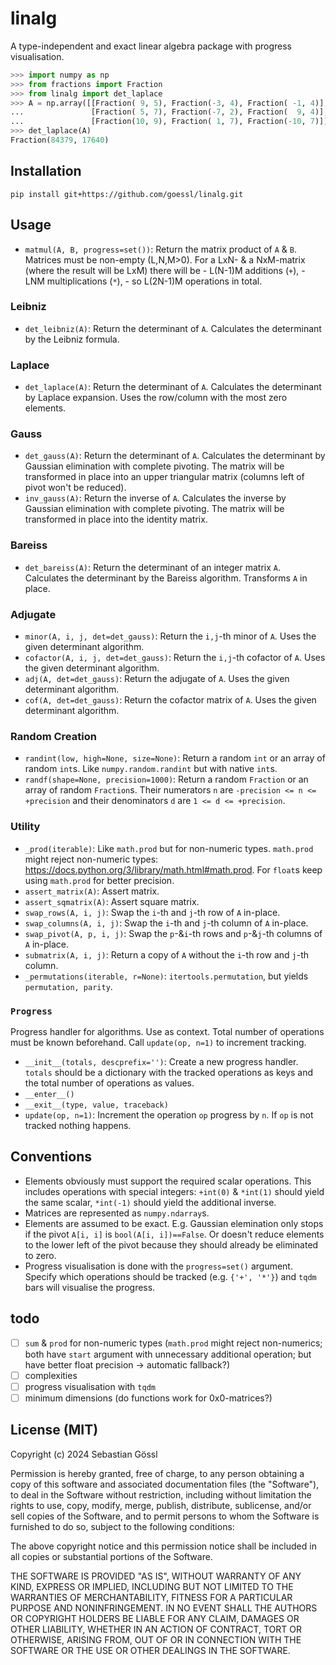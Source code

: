 # linalg

A type-independent and exact linear algebra package with progress visualisation.
```python
>>> import numpy as np
>>> from fractions import Fraction
>>> from linalg import det_laplace
>>> A = np.array([[Fraction( 9, 5), Fraction(-3, 4), Fraction( -1, 4)],
...               [Fraction( 5, 7), Fraction(-7, 2), Fraction(  9, 4)],
...               [Fraction(10, 9), Fraction( 1, 7), Fraction(-10, 7)]])
>>> det_laplace(A)
Fraction(84379, 17640)
```

## Installation

```console
pip install git+https://github.com/goessl/linalg.git
```

## Usage

- `matmul(A, B, progress=set())`: Return the matrix product of `A` & `B`. Matrices must be non-empty (L,N,M>0). For a LxN- & a NxM-matrix (where the result will be LxM) there will be - L(N-1)M additions (`+`), - LNM multiplications (`*`), - so L(2N-1)M operations in total.

### Leibniz

- `det_leibniz(A)`: Return the determinant of `A`. Calculates the determinant by the Leibniz formula.

### Laplace

- `det_laplace(A)`: Return the determinant of `A`. Calculates the determinant by Laplace expansion. Uses the row/column with the most zero elements.

### Gauss

- `det_gauss(A)`: Return the determinant of `A`. Calculates the determinant by Gaussian elimination with complete pivoting. The matrix will be transformed in place into an upper triangular matrix (columns left of pivot won't be reduced).
- `inv_gauss(A)`: Return the inverse of `A`. Calculates the inverse by Gaussian elimination with complete pivoting. The matrix will be transformed in place into the identity matrix.

### Bareiss

- `det_bareiss(A)`: Return the determinant of an integer matrix `A`. Calculates the determinant by the Bareiss algorithm. Transforms `A` in place.

### Adjugate

- `minor(A, i, j, det=det_gauss)`: Return the `i,j`-th minor of `A`. Uses the given determinant algorithm.
- `cofactor(A, i, j, det=det_gauss)`: Return the `i,j`-th cofactor of `A`. Uses the given determinant algorithm.
- `adj(A, det=det_gauss)`: Return the adjugate of `A`. Uses the given determinant algorithm.
- `cof(A, det=det_gauss)`: Return the cofactor matrix of `A`. Uses the given determinant algorithm.

### Random Creation

- `randint(low, high=None, size=None)`: Return a random `int` or an array of random `int`s. Like `numpy.random.randint` but with native `int`s.
- `randf(shape=None, precision=1000)`: Return a random `Fraction` or an array of random `Fraction`s. Their numerators `n` are `-precision <= n <= +precision` and their denominators `d` are `1 <= d <= +precision`.

### Utility

- `_prod(iterable)`: Like `math.prod` but for non-numeric types. `math.prod` might reject non-numeric types: https://docs.python.org/3/library/math.html#math.prod. For `float`s keep using `math.prod` for better precision.
- `assert_matrix(A)`: Assert matrix.
- `assert_sqmatrix(A)`: Assert square matrix.
- `swap_rows(A, i, j)`: Swap the `i`-th and `j`-th row of `A` in-place.
- `swap_columns(A, i, j)`: Swap the `i`-th and `j`-th column of `A` in-place.
- `swap_pivot(A, p, i, j)`: Swap the `p`-&`i`-th rows and `p`-&`j`-th columns of `A` in-place.
- `submatrix(A, i, j)`: Return a copy of `A` without the `i`-th row and `j`-th column.
- `_permutations(iterable, r=None)`: `itertools.permutation`, but yields `permutation, parity`.

### `Progress`

Progress handler for algorithms. Use as context. Total number of operations must be known beforehand. Call `update(op, n=1)` to increment tracking.
- `__init__(totals, descprefix='')`: Create a new progress handler. `totals` should be a dictionary with the tracked operations as keys and the total number of operations as values.
- `__enter__()`
- `__exit__(type, value, traceback)`
- `update(op, n=1)`: Increment the operation `op` progress by `n`. If `op` is not tracked nothing happens.

## Conventions

- Elements obviously must support the required scalar operations. This includes operations with special integers: `+int(0)` & `*int(1)` should yield the same scalar, `*int(-1)` should yield the additional inverse.
- Matrices are represented as `numpy.ndarray`s.
- Elements are assumed to be exact. E.g. Gaussian elemination only stops if the pivot `A[i, i]` is `bool(A[i, i])==False`. Or doesn't reduce elements to the lower left of the pivot because they should already be eliminated to zero.
- Progress visualisation is done with the `progress=set()` argument. Specify which operations should be tracked (e.g. `{'+', '*'}`) and `tqdm` bars will visualise the progress.

## todo

- [ ] `sum` & `prod` for non-numeric types (`math.prod` might reject non-numerics; both have `start` argument with unnecessary additional operation; but have better float precision -> automatic fallback?)
- [ ] complexities
- [ ] progress visualisation with `tqdm`
- [ ] minimum dimensions (do functions work for 0x0-matrices?)

## License (MIT)

Copyright (c) 2024 Sebastian Gössl

Permission is hereby granted, free of charge, to any person obtaining a copy
of this software and associated documentation files (the "Software"), to deal
in the Software without restriction, including without limitation the rights
to use, copy, modify, merge, publish, distribute, sublicense, and/or sell
copies of the Software, and to permit persons to whom the Software is
furnished to do so, subject to the following conditions:

The above copyright notice and this permission notice shall be included in all
copies or substantial portions of the Software.

THE SOFTWARE IS PROVIDED "AS IS", WITHOUT WARRANTY OF ANY KIND, EXPRESS OR
IMPLIED, INCLUDING BUT NOT LIMITED TO THE WARRANTIES OF MERCHANTABILITY,
FITNESS FOR A PARTICULAR PURPOSE AND NONINFRINGEMENT. IN NO EVENT SHALL THE
AUTHORS OR COPYRIGHT HOLDERS BE LIABLE FOR ANY CLAIM, DAMAGES OR OTHER
LIABILITY, WHETHER IN AN ACTION OF CONTRACT, TORT OR OTHERWISE, ARISING FROM,
OUT OF OR IN CONNECTION WITH THE SOFTWARE OR THE USE OR OTHER DEALINGS IN THE
SOFTWARE.
